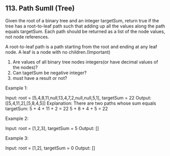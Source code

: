## 113. Path SumII (Tree)

Given the root of a binary tree and an integer targetSum, return true if the tree has a root-to-leaf path such that adding up all the values along the path equals targetSum. Each path should be returned as a list of the node values, not node references.

A root-to-leaf path is a path starting from the root and ending at any leaf node. A leaf is a node with no children.(Important)

1. Are values of all binary tree nodes integers(or have decimal values of the nodes)?
2. Can tagetSum be negative integer?
3. must have a result or not?

Example 1:

Input: root = [5,4,8,11,null,13,4,7,2,null,null,5,1], targetSum = 22
Output: [[5,4,11,2],[5,8,4,5]]
Explanation: There are two paths whose sum equals targetSum:
5 + 4 + 11 + 2 = 22
5 + 8 + 4 + 5 = 22


Example 2:

Input: root = [1,2,3], targetSum = 5
Output: []

Example 3:

Input: root = [1,2], targetSum = 0
Output: []